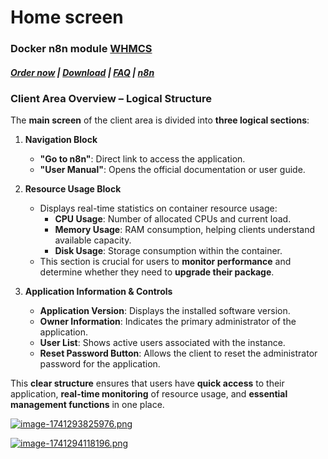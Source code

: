 # Home screen

### Docker n8n module **[WHMCS](https://puqcloud.com/link.php?id=77)** 

#####  [Order now](https://puqcloud.com/whmcs-module-docker-n8n.php) | [Download](https://download.puqcloud.com/WHMCS/servers/PUQ_WHMCS-Docker-n8n/) | [FAQ](https://faq.puqcloud.com/) | [n8n](https://puqcloud.com/link.php?id=117)

### **Client Area Overview – Logical Structure**

The **main screen** of the client area is divided into **three logical sections**:

1. **Navigation Block**
    
    
    - **"Go to n8n"**: Direct link to access the application.
    - **"User Manual"**: Opens the official documentation or user guide.
2. **Resource Usage Block**
    
    
    - Displays real-time statistics on container resource usage: 
        - **CPU Usage**: Number of allocated CPUs and current load.
        - **Memory Usage**: RAM consumption, helping clients understand available capacity.
        - **Disk Usage**: Storage consumption within the container.
    - This section is crucial for users to **monitor performance** and determine whether they need to **upgrade their package**.
3. **Application Information &amp; Controls**
    
    
    - **Application Version**: Displays the installed software version.
    - **Owner Information**: Indicates the primary administrator of the application.
    - **User List**: Shows active users associated with the instance.
    - **Reset Password Button**: Allows the client to reset the administrator password for the application.

This **clear structure** ensures that users have **quick access** to their application, **real-time monitoring** of resource usage, and **essential management functions** in one place.

  
[![image-1741293825976.png](https://doc.puq.info/uploads/images/gallery/2025-03/scaled-1680-/image-1741293825976.png)](https://doc.puq.info/uploads/images/gallery/2025-03/image-1741293825976.png)

[![image-1741294118196.png](https://doc.puq.info/uploads/images/gallery/2025-03/scaled-1680-/image-1741294118196.png)](https://doc.puq.info/uploads/images/gallery/2025-03/image-1741294118196.png)